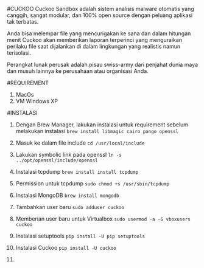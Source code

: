 #CUCKOO
Cuckoo Sandbox adalah sistem analisis malware otomatis yang canggih, sangat modular, dan 100% open source dengan peluang aplikasi tak terbatas.

Anda bisa melempar file yang mencurigakan ke sana dan dalam hitungan menit Cuckoo akan memberikan laporan terperinci yang menguraikan perilaku file saat dijalankan di dalam lingkungan yang realistis namun terisolasi.

Perangkat lunak perusak adalah pisau swiss-army dari penjahat dunia maya dan musuh lainnya ke perusahaan atau organisasi Anda.

#REQUIREMENT
1. MacOs
2. VM Windows XP

#INSTALASI 
1. Dengan Brew Manager, lakukan instalasi untuk requirement sebelum melakukan instalasi `brew install libmagic cairo pango openssl`

2. Masuk ke dalam file include `cd /usr/local/include`

3. Lakukan symbolic link pada openssl `ln -s ../opt/openssl/include/openssl`

4. Instalasi tcpdump `brew install install tcpdump`

5. Permission untuk tcpdump `sudo chmod +s /usr/sbin/tcpdump`

6. Instalasi MongoDB `brew install mongodb`

7. Tambahkan user baru `sudo adduser cuckoo`

8. Memberian user baru untuk Virtualbox `sudo usermod -a -G vboxusers cuckoo`

9. Instalasi setuptools `pip install -U pip setuptools`

10. Instalasi Cuckoo `pip install -U cuckoo`

11. 
